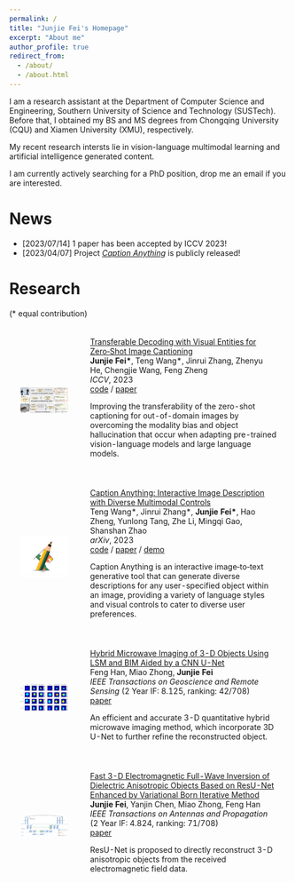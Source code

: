 ```yaml
---
permalink: /
title: "Junjie Fei's Homepage"
excerpt: "About me"
author_profile: true
redirect_from: 
  - /about/
  - /about.html
---
```


I am a research assistant at the Department of Computer Science and Engineering, Southern University of Science and Technology (SUSTech). Before that, I obtained my BS and MS degrees from Chongqing University (CQU) and Xiamen University (XMU), respectively.

My recent research intersts lie in vision-language multimodal learning and artificial intelligence generated content.

I am currently actively searching for a PhD position, drop me an email if you are interested.

News
======
* [2023/07/14] 1 paper has been accepted by ICCV 2023!
* [2023/04/07] Project [*Caption Anything*](https://github.com/ttengwang/Caption-Anything) is publicly released!

Research
======
(* equal contribution)

<table style="width:100%;max-width:800px;border:0px;border-spacing:0px;border-collapse:separate;margin-right:auto;margin-left:auto"><tbody>

  <tr onmouseout="iadsurvey_stop()" onmouseover="iadsurvey_start()">
    <td style="padding:20px;width:25%;vertical-align:middle;border:0px;border-spacing:0px;border-collapse:separate">
        <div class="one">
          <img src='images/ViECap.jpg' width="400">
        </div>
    </td>
    <td style="padding:20px;width:75%;vertical-align:middle;border:0px;border-spacing:0px;border-collapse:separate">
        <a href="https://arxiv.org/abs/2307.16525">
          <papertitle>Transferable Decoding with Visual Entities for Zero‑Shot Image Captioning</papertitle>
        </a>
        <br>
        <strong>Junjie Fei*</strong>, Teng Wang*, Jinrui Zhang, Zhenyu He, Chengjie Wang, Feng Zheng
        <br>
        <em>ICCV</em>, 2023
        <br>
        <a href="https://github.com/FeiElysia/ViECap">code</a>
        /
        <a href="https://arxiv.org/pdf/2307.16525.pdf">paper</a>
        <p></p>
        <p>
        Improving the transferability of the zero-shot captioning for out-of-domain images by overcoming the modality bias and object hallucination that occur when adapting pre-trained vision-language models and large language models.
        </p>
    </td>
  </tr>

  <tr onmouseout="iadsurvey_stop()" onmouseover="iadsurvey_start()">
    <td style="padding:20px;width:25%;vertical-align:middle;border:0px;border-spacing:0px;border-collapse:separate">
        <div class="one">
          <img src='images/CAT.jpg' width="400">
        </div>
    </td>
    <td style="padding:20px;width:75%;vertical-align:middle;border:0px;border-spacing:0px;border-collapse:separate">
        <a href="https://arxiv.org/abs/2305.02677">
          <papertitle>Caption Anything: Interactive Image Description with Diverse Multimodal Controls</papertitle>
        </a>
        <br>
        Teng Wang*, Jinrui Zhang*, <strong>Junjie Fei*</strong>, Hao Zheng, Yunlong Tang, Zhe Li, Mingqi Gao, Shanshan Zhao
        <br>
        <em>arXiv</em>, 2023
        <br>
        <a href="https://github.com/ttengwang/Caption-Anything">code</a>
        /
        <a href="https://arxiv.org/pdf/2305.02677.pdf">paper</a>
        /
        <a href="https://huggingface.co/spaces/TencentARC/Caption-Anything">demo</a>
        <p></p>
        <p>
        Caption Anything is an interactive image‑to‑text generative tool that can generate diverse descriptions for any user-specified object within an image, providing a variety of language styles and visual controls to cater to diverse user preferences.
        </p>
    </td>
  </tr>

  <tr onmouseout="iadsurvey_stop()" onmouseover="iadsurvey_start()">
    <td style="padding:20px;width:25%;vertical-align:middle;border:0px;border-spacing:0px;border-collapse:separate">
        <div class="one">
          <img src='images/U_Net.jpg' width="400">
        </div>
    </td>
    <td style="padding:20px;width:75%;vertical-align:middle;border:0px;border-spacing:0px;border-collapse:separate">
        <a href="https://ieeexplore.ieee.org/document/9896914">
          <papertitle>Hybrid Microwave Imaging of 3-D Objects Using LSM and BIM Aided by a CNN U-Net</papertitle>
        </a>
        <br>
        Feng Han, Miao Zhong, <strong>Junjie Fei</strong>
        <br>
        <em>IEEE Transactions on Geoscience and Remote Sensing</em> (2 Year IF: 8.125, ranking: 42/708)
        <br>
        <a href="https://ieeexplore.ieee.org/document/9896914">paper</a>
        <p></p>
        <p>
        An efficient and accurate 3-D quantitative hybrid microwave imaging method, which incorporate 3D U-Net to further refine the reconstructed object.
        </p>
    </td>
  </tr>

  <tr onmouseout="iadsurvey_stop()" onmouseover="iadsurvey_start()">
    <td style="padding:20px;width:25%;vertical-align:middle;border:0px;border-spacing:0px;border-collapse:separate">
        <div class="one">
          <img src='images/ResU_Net.jpg' width="400">
        </div>
    </td>
    <td style="padding:20px;width:75%;vertical-align:middle;border:0px;border-spacing:0px;border-collapse:separate">
        <a href="https://ieeexplore.ieee.org/document/9670652">
          <papertitle>Fast 3-D Electromagnetic Full-Wave Inversion of Dielectric Anisotropic Objects Based on ResU-Net Enhanced by Variational Born Iterative Method</papertitle>
        </a>
        <br>
        <strong>Junjie Fei</strong>, Yanjin Chen, Miao Zhong, Feng Han
        <br>
        <em>IEEE Transactions on Antennas and Propagation</em> (2 Year IF: 4.824, ranking: 71/708)
        <br>
        <a href="https://ieeexplore.ieee.org/document/9670652">paper</a>
        <p></p>
        <p>
        ResU-Net is proposed to directly reconstruct 3-D anisotropic objects from the received electromagnetic field data.
        </p>
    </td>
  </tr>

</tbody></table>

<!-- Getting started
======
1. Register a GitHub account if you don't have one and confirm your e-mail (required!)
1. Fork [this repository](https://github.com/academicpages/academicpages.github.io) by clicking the "fork" button in the top right. 
1. Go to the repository's settings (rightmost item in the tabs that start with "Code", should be below "Unwatch"). Rename the repository "[your GitHub username].github.io", which will also be your website's URL.
1. Set site-wide configuration and create content & metadata (see below -- also see [this set of diffs](http://archive.is/3TPas) showing what files were changed to set up [an example site](https://getorg-testacct.github.io) for a user with the username "getorg-testacct")
1. Upload any files (like PDFs, .zip files, etc.) to the files/ directory. They will appear at https://[your GitHub username].github.io/files/example.pdf.  
1. Check status by going to the repository settings, in the "GitHub pages" section

Site-wide configuration
------
The main configuration file for the site is in the base directory in [_config.yml](https://github.com/academicpages/academicpages.github.io/blob/master/_config.yml), which defines the content in the sidebars and other site-wide features. You will need to replace the default variables with ones about yourself and your site's github repository. The configuration file for the top menu is in [_data/navigation.yml](https://github.com/academicpages/academicpages.github.io/blob/master/_data/navigation.yml). For example, if you don't have a portfolio or blog posts, you can remove those items from that navigation.yml file to remove them from the header. 

Create content & metadata
------
For site content, there is one markdown file for each type of content, which are stored in directories like _publications, _talks, _posts, _teaching, or _pages. For example, each talk is a markdown file in the [_talks directory](https://github.com/academicpages/academicpages.github.io/tree/master/_talks). At the top of each markdown file is structured data in YAML about the talk, which the theme will parse to do lots of cool stuff. The same structured data about a talk is used to generate the list of talks on the [Talks page](https://academicpages.github.io/talks), each [individual page](https://academicpages.github.io/talks/2012-03-01-talk-1) for specific talks, the talks section for the [CV page](https://academicpages.github.io/cv), and the [map of places you've given a talk](https://academicpages.github.io/talkmap.html) (if you run this [python file](https://github.com/academicpages/academicpages.github.io/blob/master/talkmap.py) or [Jupyter notebook](https://github.com/academicpages/academicpages.github.io/blob/master/talkmap.ipynb), which creates the HTML for the map based on the contents of the _talks directory).

**Markdown generator**

I have also created [a set of Jupyter notebooks](https://github.com/academicpages/academicpages.github.io/tree/master/markdown_generator
) that converts a CSV containing structured data about talks or presentations into individual markdown files that will be properly formatted for the academicpages template. The sample CSVs in that directory are the ones I used to create my own personal website at stuartgeiger.com. My usual workflow is that I keep a spreadsheet of my publications and talks, then run the code in these notebooks to generate the markdown files, then commit and push them to the GitHub repository.

How to edit your site's GitHub repository
------
Many people use a git client to create files on their local computer and then push them to GitHub's servers. If you are not familiar with git, you can directly edit these configuration and markdown files directly in the github.com interface. Navigate to a file (like [this one](https://github.com/academicpages/academicpages.github.io/blob/master/_talks/2012-03-01-talk-1.md) and click the pencil icon in the top right of the content preview (to the right of the "Raw | Blame | History" buttons). You can delete a file by clicking the trashcan icon to the right of the pencil icon. You can also create new files or upload files by navigating to a directory and clicking the "Create new file" or "Upload files" buttons. 

Example: editing a markdown file for a talk
![Editing a markdown file for a talk](/images/editing-talk.png)

For more info
------
More info about configuring academicpages can be found in [the guide](https://academicpages.github.io/markdown/). The [guides for the Minimal Mistakes theme](https://mmistakes.github.io/minimal-mistakes/docs/configuration/) (which this theme was forked from) might also be helpful. -->
